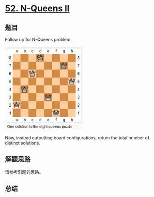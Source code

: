 # [52. N-Queens II](https://leetcode.com/problems/n-queens-ii/)

## 题目

Follow up for N-Queens problem.

![8-queens](8-queens.png)

Now, instead outputting board configurations, return the total number of distinct solutions.

## 解题思路

请参考51题的思路。

## 总结
